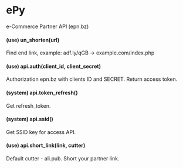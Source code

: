 # ePy
e-Commerce Partner API (epn.bz)

#### (use) un_shorten(url)
Find end link, example: adf.ly/qGB -> example.com/index.php

#### (use) api.auth(client_id, client_secret)
Authorization epn.bz with clients ID and SECRET.
Return access token.

#### (system) api.token_refresh()
Get refresh_token.

#### (system) api.ssid()
Get SSID key for access API.

#### (use) api.short_link(link, cutter)
Default cutter - ali.pub. Short your partner link.
